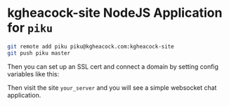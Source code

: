 # kgheacock-site NodeJS Application for `piku`


```bash
git remote add piku piku@kgheacock.com:kgheacock-site
git push piku master
```

Then you can set up an SSL cert and connect a domain by setting config variables like this:


Then visit the site `your_server` and you will see a simple websocket chat application.
